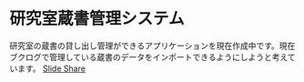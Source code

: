 # 研究室蔵書管理システム

研究室の蔵書の貸し出し管理ができるアプリケーションを現在作成中です。現在ブクログで管理している蔵書のデータをインポートできるようにしようと考えています。
[Slide Share](https://www.slideshare.net/secret/tM7jrVNQ0EeMpk)
